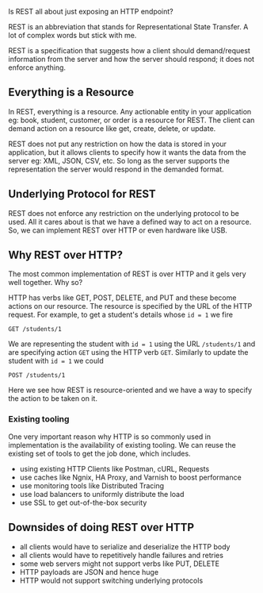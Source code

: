 Is REST all about just exposing an HTTP endpoint?

REST is an abbreviation that stands for Representational State Transfer. A lot of complex words but stick with me.

REST is a specification that suggests how a client should demand/request information from the server and how the server should respond; it does not enforce anything.

## Everything is a Resource

In REST, everything is a resource. Any actionable entity in your application eg: book, student, customer, or order is a resource for REST. The client can demand action on a resource like get, create, delete, or update.

REST does not put any restriction on how the data is stored in your application, but it allows clients to specify how it wants the data from the server eg: XML, JSON, CSV, etc. So long as the server supports the representation the server would respond in the demanded format.

## Underlying Protocol for REST

REST does not enforce any restriction on the underlying protocol to be used. All it cares about is that we have a defined way to act on a resource. So, we can implement REST over HTTP or even hardware like USB.

## Why REST over HTTP?

The most common implementation of REST is over HTTP and it gels very well together. Why so?

HTTP has verbs like GET, POST, DELETE, and PUT and these become actions on our resource. The resource is specified by the URL of the HTTP request. For example, to get a student's details whose `id = 1` we fire

```
GET /students/1
```

We are representing the student with `id = 1` using the URL `/students/1` and are specifying action `GET` using the HTTP verb `GET`. Similarly to update the student with `id = 1` we could

```
POST /students/1
```

Here we see how REST is resource-oriented and we have a way to specify the action to be taken on it.

### Existing tooling

One very important reason why HTTP is so commonly used in implementation is the availability of existing tooling. We can reuse the existing set of tools to get the job done, which includes.

- using existing HTTP Clients like Postman, cURL, Requests
- use caches like Ngnix, HA Proxy, and Varnish to boost performance
- use monitoring tools like Distributed Tracing
- use load balancers to uniformly distribute the load
- use SSL to get out-of-the-box security

## Downsides of doing REST over HTTP

- all clients would have to serialize and deserialize the HTTP body
- all clients would have to repetitively handle failures and retries
- some web servers might not support verbs like PUT, DELETE
- HTTP payloads are JSON and hence huge
- HTTP would not support switching underlying protocols